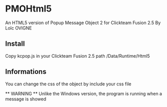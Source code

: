 # PMOHtml5
An HTML5 version of Popup Message Object 2 for Clickteam Fusion 2.5
By Loïc OVIGNE

## Install
Copy kcpop.js in your Clickteam Fusion 2.5 path /Data/Runtime/Html5

## Informations
You can change the css of the object by include your css file

** WARNING ** Unlike the Windows version, the program is running when a message is showed
